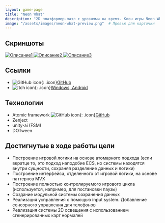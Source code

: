 ```yaml
---
layout: game-page
title: "Neon What"
description: "2D платформер-пазл с уровнями на время. Клон игры Neon White"
image: "/assets/images/neon-what-preview.png"  # Превью для карточки
---
```


## Скриншоты
<div class="gallery">
    <a href="{{ '/assets/images/background.jpg' | relative_url }}" data-lightbox="gallery" data-title="Описание1">
        <img src="{{ '/assets/images/background.jpg' | relative_url }}" alt="Описание1" class="project-image">
    </a>
    <a href="{{ '/assets/images/background.jpg' | relative_url }}" data-lightbox="gallery" data-title="Описание2">
        <img src="{{ '/assets/images/background.jpg' | relative_url }}" alt="Описание2" class="project-image">
    </a>
    <a href="{{ '/assets/images/background.jpg' | relative_url }}" data-lightbox="gallery" data-title="Описание3">
        <img src="{{ '/assets/images/background.jpg' | relative_url }}" alt="Описание3" class="project-image">
    </a>
</div>
<script src="https://cdnjs.cloudflare.com/ajax/libs/lightbox2/2.11.3/js/lightbox-plus-jquery.min.js"></script>
<script>
    // Инициализация с настройками
    lightbox.option({
        'resizeDuration': 200,
        'wrapAround': true,
        'fadeDuration': 200,
        'disableScrolling': true,
        'fitImagesInViewport': false,
        'maxWidth': 1280,
        'maxHeight': 720,
        'positionFromTop': 100
    })
</script>

## Ссылки  
- ![GitHub icon](https://github.githubassets.com/favicons/favicon.svg){: .icon}[GitHub](https://github.com/furyohfury/Otus_Homework/tree/Project)
- ![Itch icon](https://static.itch.io/images/itchio-textless-black.svg){: .icon}[Windows, Android](https://furyohfury.itch.io/neon-what)

## Технологии  
- Atomic framework ![GitHub icon](https://github.githubassets.com/favicons/favicon.svg){: .icon}[GitHub](https://github.com/StarKRE22/Atomic)
- Zenject
- unity-ai (FSM)
- DOTween

## Достигнутые в ходе работы цели
- Построение игровой логики на основе атомарного подхода (если вкратце то, это подход наподобие ECS, но системы находятся внутри сущности, сохраняя разделение данных и логики)
- Построение интерфейса, отделенного от игровой логики, на основе паттернов MVX
- Построение полностью контролируемого игрового цикла (используется, например, для постановки паузы)
- Создание модульной системы сохранения данных
- Реализация усправления с помощью input system. Добавление сенсорного управления для телефонов
- Реализация системы 2D освещения с использованием сгенерированных карт нормалей